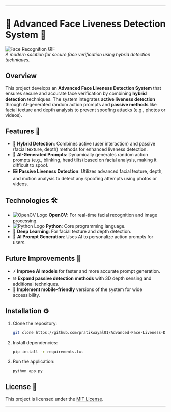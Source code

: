 
---

# 🌟 Advanced Face Liveness Detection System 🌟

![Face Recognition GIF](https://media.giphy.com/media/26FPCXdkvDbKBbgOI/giphy.gif)  
*A modern solution for secure face verification using hybrid detection techniques.*

## Overview
This project develops an **Advanced Face Liveness Detection System** that ensures secure and accurate face verification by combining **hybrid detection** techniques. The system integrates **active liveness detection** through AI-generated random action prompts and **passive methods** like facial texture and depth analysis to prevent spoofing attacks (e.g., photos or videos).

## Features 🚀
- 🧠 **Hybrid Detection**: Combines active (user interaction) and passive (facial texture, depth) methods for enhanced liveness detection.
- 🤖 **AI-Generated Prompts**: Dynamically generates random action prompts (e.g., blinking, head tilts) based on facial analysis, making it difficult to spoof.
- 🖼️ **Passive Liveness Detection**: Utilizes advanced facial texture, depth, and motion analysis to detect any spoofing attempts using photos or videos.

## Technologies 🛠️
- ![OpenCV Logo](https://opencv.org/wp-content/uploads/2020/07/OpenCV_logo_black-2.png) **OpenCV**: For real-time facial recognition and image processing.
- ![Python Logo](https://www.python.org/static/community_logos/python-logo.png) **Python**: Core programming language.
- 🧬 **Deep Learning**: For facial texture and depth detection.
- 🎯 **AI Prompt Generation**: Uses AI to personalize action prompts for users.

## Future Improvements 🌱
- ⚡ **Improve AI models** for faster and more accurate prompt generation.
- 🌐 **Expand passive detection methods** with 3D depth sensing and additional techniques.
- 📱 **Implement mobile-friendly** versions of the system for wide accessibility.

## Installation ⚙️
1. Clone the repository:
   ```bash
   git clone https://github.com/pratikwayal01/Advanced-Face-Liveness-Detection.git
   ```
2. Install dependencies:
   ```bash
   pip install -r requirements.txt
   ```
3. Run the application:
   ```bash
   python app.py
   ```

## License 📝
This project is licensed under the [MIT License](LICENSE).

---
